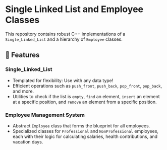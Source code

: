 # Single Linked List and Employee Classes

This repository contains robust C++ implementations of a `Single_Linked_List` and a hierarchy of `Employee` classes.

## 🚀 Features

### Single_Linked_List

- Templated for flexibility: Use with any data type!
- Efficient operations such as `push_front`, `push_back`, `pop_front`, `pop_back`, and more.
- Utilities to check if the list is `empty`, `find` an element, `insert` an element at a specific position, and `remove` an element from a specific position.

### Employee Management System

- Abstract `Employee` class that forms the blueprint for all employees.
- Specialized classes for `Professional` and `NonProfessional` employees, each with their logic for calculating salaries, health contributions, and vacation days.
